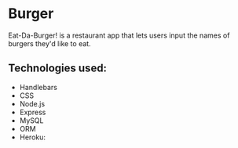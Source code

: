 # Burger

Eat-Da-Burger! is a restaurant app that lets users input the names of burgers they'd like to eat.

## Technologies used:
* Handlebars
* CSS
* Node.js
* Express
* MySQL
* ORM
* Heroku: 
